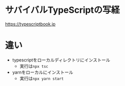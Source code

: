 # サバイバルTypeScriptの写経
https://typescriptbook.jp

# 違い
- typescriptをローカルディレクトリにインストール
  - 実行は`npx tsc`
- yarnをローカルにインストール
  - 実行は`npx yarn start`
